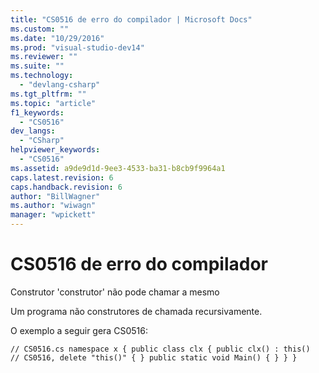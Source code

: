 ```yaml
---
title: "CS0516 de erro do compilador | Microsoft Docs"
ms.custom: ""
ms.date: "10/29/2016"
ms.prod: "visual-studio-dev14"
ms.reviewer: ""
ms.suite: ""
ms.technology: 
  - "devlang-csharp"
ms.tgt_pltfrm: ""
ms.topic: "article"
f1_keywords: 
  - "CS0516"
dev_langs: 
  - "CSharp"
helpviewer_keywords: 
  - "CS0516"
ms.assetid: a9de9d1d-9ee3-4533-ba31-b8cb9f9964a1
caps.latest.revision: 6
caps.handback.revision: 6
author: "BillWagner"
ms.author: "wiwagn"
manager: "wpickett"
---
```

# CS0516 de erro do compilador
Construtor 'construtor' não pode chamar a mesmo  
  
 Um programa não construtores de chamada recursivamente.  
  
 O exemplo a seguir gera CS0516:  
  
```  
// CS0516.cs namespace x { public class clx { public clx() : this()   // CS0516, delete "this()" { } public static void Main() { } } }  
```
